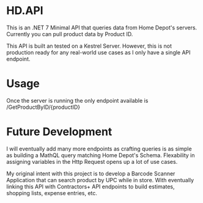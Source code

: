 # HD.API
This is an .NET 7 Minimal API that queries data from Home Depot's servers. Currently you can pull product data by Product ID. 

This API is built an tested on a Kestrel Server. However, this is not production ready for any real-world use cases as I only have a single API endpoint.

# Usage
Once the server is running the only endpoint available is /GetProductByID/{productID}

# Future Development
I will eventually add many more endpoints as crafting queries is as simple as building a MathQL query matching Home Depot's Schema. Flexability in assigning variables 
in the Http Request opens up a lot of use cases. 

My original intent with this project is to develop a Barcode Scanner Application that can search product by UPC while in store. With eventually linking this API with Contractors+ 
API endpoints to build estimates, shopping lists, expense entries, etc. 
